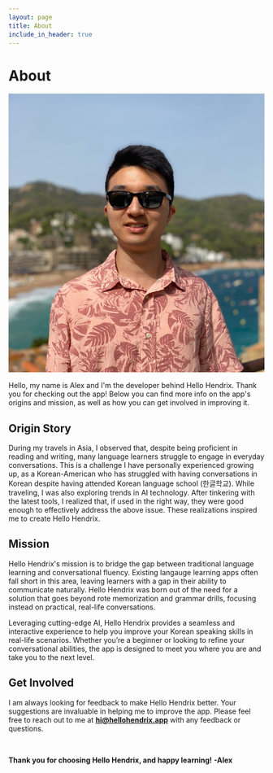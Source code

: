 ```yaml
---
layout: page
title: About
include_in_header: true
---
```


# About

![Image Alt Text](../assets/me.jpg)

Hello, my name is Alex and I'm the developer behind Hello Hendrix. Thank you for checking out the app! Below you can find more info on the app's origins and mission, as well as how you can get involved in improving it.

## Origin Story

During my travels in Asia, I observed that, despite being proficient in reading and writing, many language learners struggle to engage in everyday conversations. This is a challenge I have personally experienced growing up, as a Korean-American who has struggled with having conversations in Korean despite having attended Korean language school (한글학교). While traveling, I was also exploring trends in AI technology. After tinkering with the latest tools, I realized that, if used in the right way, they were good enough to effectively address the above issue. These realizations inspired me to create Hello Hendrix.

## Mission

Hello Hendrix's mission is to bridge the gap between traditional language learning and conversational fluency. Existing langauge learning apps often fall short in this area, leaving learners with a gap in their ability to communicate naturally. Hello Hendrix was born out of the need for a solution that goes beyond rote memorization and grammar drills, focusing instead on practical, real-life conversations.

Leveraging cutting-edge AI, Hello Hendrix provides a seamless and interactive experience to help you improve your Korean speaking skills in real-life scenarios. Whether you’re a beginner or looking to refine your conversational abilities, the app is designed to meet you where you are and take you to the next level.

## Get Involved

I am always looking for feedback to make Hello Hendrix better. Your suggestions are invaluable in helping me to improve the app. Please feel free to reach out to me at **hi@hellohendrix.app** with any feedback or questions.

<br>

**Thank you for choosing Hello Hendrix, and happy learning!**
**-Alex**

<br>

